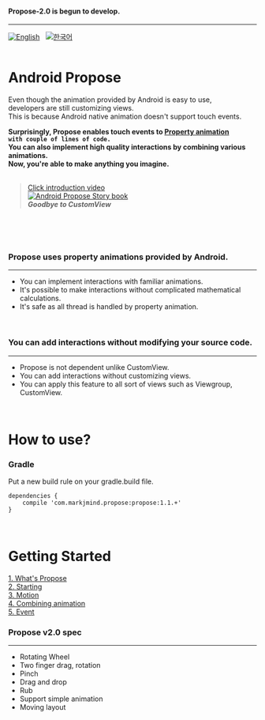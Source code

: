 #### Propose-2.0 is begun to develop.
___

[![English](https://img.shields.io/badge/-English-blue.svg?style=flat)](https://github.com/muabe/Propose/blob/master/README_EN.md) &nbsp;  [![한국어](https://img.shields.io/badge/-%ED%95%9C%EA%B5%AD%EC%96%B4-red.svg?style=flat)](https://github.com/muabe/Propose/blob/master/README.md)
<br><br>

# Android Propose
<i class="icon-cog"></i> 
Even though the animation provided by Android is easy to use, <br>
developers are still customizing views.<br>
This is because Android native animation doesn't support touch events.

**Surprisingly, Propose enables touch events to [Property animation](http://developer.android.com/guide/topics/graphics/prop-animation.html)<br>
```with couple of lines of code.```<br>You can also implement high quality interactions by combining various animations.<br> Now, you're able to make anything you imagine.**
<br><br>

> [Click introduction video](https://youtu.be/xl_8nHd_i4E) <br>
[![Android Propose Story book](https://github.com/muabe/Minor-League/blob/master/images/propose/book%20flip.png)](https://youtu.be/xl_8nHd_i4E)<br>
**_Goodbye to CustomView_**

<br><br><br>

### Propose uses property animations provided by Android.
----
- You can implement interactions with familiar animations.
- It's possible to make interactions without complicated mathematical calculations.
- It's safe as all thread is handled by property animation.
<br>

### You can add interactions without modifying your source code.
----
- Propose is not dependent unlike CustomView.
- You can add interactions without customizing views.
- You can apply this feature to all sort of views such as Viewgroup, CustomView.
<br>

# How to use?
### Gradle
Put a new build rule on your gradle.build file.
```
dependencies {
    compile 'com.markjmind.propose:propose:1.1.+'
}
```
<br>

# Getting Started
[1. What's Propose](https://github.com/muabe/Propose/wiki/1.-What's-Propose)<br>
[2. Starting](https://github.com/muabe/Propose/wiki/2.-Starting)<br>
[3. Motion](https://github.com/muabe/Propose/wiki/3.-Motion)<br>
[4. Combining animation](https://github.com/muabe/Propose/wiki/4.-Combining-animation)<br>
[5. Event](https://github.com/muabe/Propose/wiki/5.-Event)
<br>

### Propose v2.0 spec
----
- Rotating Wheel 
- Two finger drag, rotation
- Pinch
- Drag and drop
- Rub
- Support simple animation
- Moving layout


<br><br><br>
